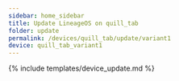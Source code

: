 ```yaml
---
sidebar: home_sidebar
title: Update LineageOS on quill_tab
folder: update
permalink: /devices/quill_tab/update/variant1
device: quill_tab_variant1
---
```

{% include templates/device_update.md %}
